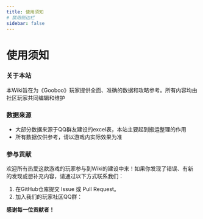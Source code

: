 ```yaml
---
title: 使用须知
# 禁用侧边栏
sidebar: false
---
```


# 使用须知

### 关于本站
本Wiki旨在为《Gooboo》玩家提供全面、准确的数据和攻略参考。所有内容均由社区玩家共同编辑和维护

### 数据来源
*   大部分数据来源于QQ群友建设的excel表，本站主要起到搬运整理的作用
*   所有数据仅供参考，请以游戏内实际效果为准

### 参与贡献
欢迎所有热爱这款游戏的玩家参与到Wiki的建设中来！如果你发现了错误、有新的发现或想补充内容，请通过以下方式联系我们：
1.  在GitHub仓库提交 Issue 或 Pull Request。
2.  加入我们的玩家社区QQ群：

**感谢每一位贡献者！**